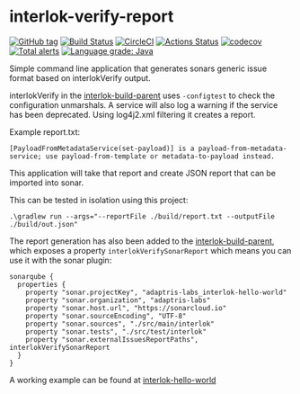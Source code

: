 # interlok-verify-report
[![GitHub tag](https://img.shields.io/github/tag/adaptris-labs/interlok-verify-report.svg)](https://github.com/adaptris-labs/interlok-verify-report/tags) [![Build Status](https://travis-ci.org/adaptris-labs/interlok-verify-report.svg?branch=develop)](https://travis-ci.org/adaptris-labs/interlok-verify-report) [![CircleCI](https://circleci.com/gh/adaptris-labs/interlok-verify-report/tree/develop.svg?style=svg)](https://circleci.com/gh/adaptris-labs/interlok-verify-report/tree/develop) [![Actions Status](https://github.com/adaptris-labs/interlok-verify-report/workflows/Java%20CI/badge.svg)](https://github.com/adaptris-labs/interlok-verify-report/actions) [![codecov](https://codecov.io/gh/adaptris-labs/interlok-verify-report/branch/develop/graph/badge.svg)](https://codecov.io/gh/adaptris-labs/interlok-verify-report) [![Total alerts](https://img.shields.io/lgtm/alerts/g/adaptris-labs/interlok-verify-report.svg?logo=lgtm&logoWidth=18)](https://lgtm.com/projects/g/adaptris-labs/interlok-verify-report/alerts/) [![Language grade: Java](https://img.shields.io/lgtm/grade/java/g/adaptris-labs/interlok-verify-report.svg?logo=lgtm&logoWidth=18)](https://lgtm.com/projects/g/adaptris-labs/interlok-verify-report/context:java)

Simple command line application that generates sonars generic issue format based on interlokVerify output.

interlokVerify in the [interlok-build-parent][interlok-build-parent] uses `-configtest` to check the configuration unmarshals. A service will also log a warning if the service has been deprecated. Using log4j2.xml filtering it creates a report.

Example report.txt:

```
[PayloadFromMetadataService(set-payload)] is a payload-from-metadata-service; use payload-from-template or metadata-to-payload instead.
```

This application will take that report and create JSON report that can be imported into sonar.

This can be tested in isolation using this project:

```
.\gradlew run --args="--reportFile ./build/report.txt --outputFile ./build/out.json"
```

The report generation has also been added to the [interlok-build-parent][interlok-build-parent], which exposes a property `interlokVerifySonarReport` which means you can use it with the sonar plugin:

```
sonarqube {
  properties {
    property "sonar.projectKey", "adaptris-labs_interlok-hello-world"
    property "sonar.organization", "adaptris-labs"
    property "sonar.host.url", "https://sonarcloud.io"
    property "sonar.sourceEncoding", "UTF-8"
    property "sonar.sources", "./src/main/interlok"
    property "sonar.tests", "./src/test/interlok"
    property "sonar.externalIssuesReportPaths", interlokVerifySonarReport
  }
}
```

A working example can be found at [interlok-hello-world][interlok-hello-world]

[interlok-build-parent]: https://github.com/adaptris-labs/interlok-build-parent
[interlok-hello-world]: https://github.com/adaptris-labs/interlok-hello-world
